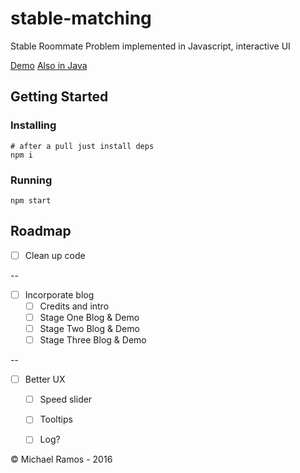 # stable-matching

Stable Roommate Problem implemented in Javascript, interactive UI

[Demo](http://ramos.codes/stable-matching/)  [Also in Java](https://github.com/mdramos/stable-matching-java)


## Getting Started

### Installing

```
# after a pull just install deps
npm i 
```

### Running
```
npm start
```

## Roadmap
- [ ] Clean up code

--


- [ ] Incorporate blog
  - [ ] Credits and intro
  - [ ] Stage One Blog & Demo
  - [ ] Stage Two Blog & Demo
  - [ ] Stage Three Blog & Demo

--


- [ ] Better UX
  - [ ] Speed slider
  - [ ] Tooltips
  - [ ] Log?


© Michael Ramos - 2016
